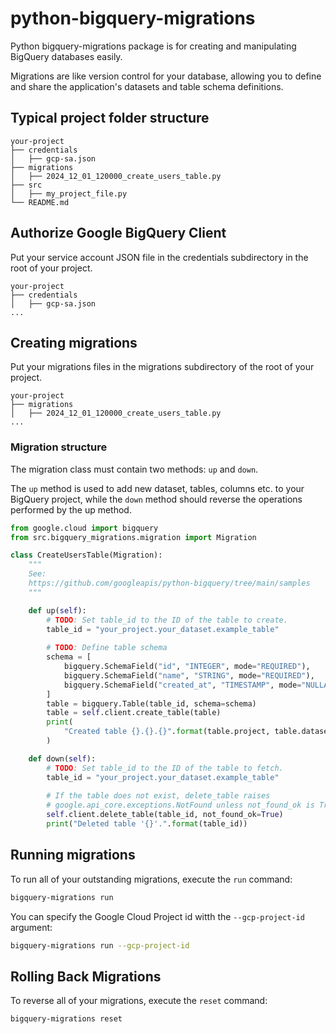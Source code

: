 # python-bigquery-migrations

Python bigquery-migrations package is for creating and manipulating BigQuery databases easily.

Migrations are like version control for your database, allowing you to define and share the application's datasets and table schema definitions.

## Typical project folder structure

```
your-project
├── credentials
│   ├── gcp-sa.json
├── migrations
│   ├── 2024_12_01_120000_create_users_table.py
├── src
│   ├── my_project_file.py
└── README.md
```

## Authorize Google BigQuery Client

Put your service account JSON file in the credentials subdirectory in the root of your project.

```
your-project
├── credentials
│   ├── gcp-sa.json
...
```

## Creating migrations

Put your migrations files in the migrations subdirectory of the root of your project.

```
your-project
├── migrations
│   ├── 2024_12_01_120000_create_users_table.py
...
```

### Migration structure

The migration class must contain two methods: `up` and `down`.

The `up` method is used to add new dataset, tables, columns etc. to your BigQuery project, while the `down` method should reverse the operations performed by the up method.

```python
from google.cloud import bigquery
from src.bigquery_migrations.migration import Migration

class CreateUsersTable(Migration):
    """
    See:
    https://github.com/googleapis/python-bigquery/tree/main/samples
    """

    def up(self):
        # TODO: Set table_id to the ID of the table to create.
        table_id = "your_project.your_dataset.example_table"
        
        # TODO: Define table schema
        schema = [
            bigquery.SchemaField("id", "INTEGER", mode="REQUIRED"),
            bigquery.SchemaField("name", "STRING", mode="REQUIRED"),
            bigquery.SchemaField("created_at", "TIMESTAMP", mode="NULLABLE"),
        ]
        table = bigquery.Table(table_id, schema=schema)
        table = self.client.create_table(table)
        print(
            "Created table {}.{}.{}".format(table.project, table.dataset_id, table.table_id)
        )

    def down(self):
        # TODO: Set table_id to the ID of the table to fetch.
        table_id = "your_project.your_dataset.example_table"
        
        # If the table does not exist, delete_table raises
        # google.api_core.exceptions.NotFound unless not_found_ok is True.
        self.client.delete_table(table_id, not_found_ok=True)
        print("Deleted table '{}'.".format(table_id))
```

## Running migrations

To run all of your outstanding migrations, execute the `run` command:

```bash
bigquery-migrations run
```

You can specify the Google Cloud Project id witth the `--gcp-project-id` argument:

```bash
bigquery-migrations run --gcp-project-id
```

## Rolling Back Migrations

To reverse all of your migrations, execute the `reset` command:

```bash
bigquery-migrations reset
```